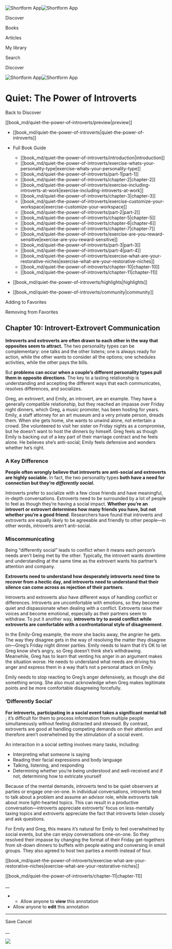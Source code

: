 ![Shortform App](/img/logo.36a2399e.svg)![Shortform App](/img/logo-dark.70c1b072.svg)

Discover

Books

Articles

My library

Search

Discover

![Shortform App](/img/logo.36a2399e.svg)![Shortform App](/img/logo-dark.70c1b072.svg)

# Quiet: The Power of Introverts

Back to Discover

[[book_md/quiet-the-power-of-introverts/preview|preview]]

  * [[book_md/quiet-the-power-of-introverts|quiet-the-power-of-introverts]]
  * Full Book Guide

    * [[book_md/quiet-the-power-of-introverts/introduction|introduction]]
    * [[book_md/quiet-the-power-of-introverts/exercise-whats-your-personality-type|exercise-whats-your-personality-type]]
    * [[book_md/quiet-the-power-of-introverts/part-1|part-1]]
    * [[book_md/quiet-the-power-of-introverts/chapter-2|chapter-2]]
    * [[book_md/quiet-the-power-of-introverts/exercise-including-introverts-at-work|exercise-including-introverts-at-work]]
    * [[book_md/quiet-the-power-of-introverts/chapter-3|chapter-3]]
    * [[book_md/quiet-the-power-of-introverts/exercise-customize-your-workspace|exercise-customize-your-workspace]]
    * [[book_md/quiet-the-power-of-introverts/part-2|part-2]]
    * [[book_md/quiet-the-power-of-introverts/chapter-5|chapter-5]]
    * [[book_md/quiet-the-power-of-introverts/chapter-6|chapter-6]]
    * [[book_md/quiet-the-power-of-introverts/chapter-7|chapter-7]]
    * [[book_md/quiet-the-power-of-introverts/exercise-are-you-reward-sensitive|exercise-are-you-reward-sensitive]]
    * [[book_md/quiet-the-power-of-introverts/part-3|part-3]]
    * [[book_md/quiet-the-power-of-introverts/part-4|part-4]]
    * [[book_md/quiet-the-power-of-introverts/exercise-what-are-your-restorative-niches|exercise-what-are-your-restorative-niches]]
    * [[book_md/quiet-the-power-of-introverts/chapter-10|chapter-10]]
    * [[book_md/quiet-the-power-of-introverts/chapter-11|chapter-11]]
  * [[book_md/quiet-the-power-of-introverts/highlights|highlights]]
  * [[book_md/quiet-the-power-of-introverts/community|community]]



Adding to Favorites 

Removing from Favorites 

## Chapter 10: Introvert-Extrovert Communication

**Introverts and extroverts are often drawn to each other in the way that opposites seem to attract.** The two personality types can be complementary: one talks and the other listens; one is always ready for action, while the other wants to consider all the options; one schedules activities, while the other pays the bills.

But **problems can occur when a couple’s different personality types pull them in opposite directions**. The key to a lasting relationship is understanding and accepting the different ways that each communicates, resolves differences, and socializes.

Greg, an extrovert, and Emily, an introvert, are an example. They have a generally compatible relationship, but they reached an impasse over Friday night dinners, which Greg, a music promoter, has been hosting for years. Emily, a staff attorney for an art museum and a very private person, dreads them. When she gets home, she wants to unwind alone, not entertain a crowd. She volunteered to visit her sister on Friday nights as a compromise, but he doesn’t want to host the dinners by himself. Greg feels as though Emily is backing out of a key part of their marriage contract and he feels alone. He believes she’s anti-social; Emily feels defensive and wonders whether he’s right.

### A Key Difference

**People often wrongly believe that introverts are anti-social and extroverts are highly sociable.** In fact, the two personality types **both have a need for connection but they’re _differently social_.**

Introverts prefer to socialize with a few close friends and have meaningful, in-depth conversations. Extroverts need to be surrounded by a lot of people to feel as though they’re having a social impact. **Whether you’re an introvert or extrovert determines how many friends you have, but not whether you’re a good friend**. Researchers have found that introverts and extroverts are equally likely to be agreeable and friendly to other people—in other words, introverts aren’t anti-social.

### Miscommunicating

Being “differently social” leads to conflict when it means each person’s needs aren’t being met by the other. Typically, the introvert wants downtime and understanding at the same time as the extrovert wants his partner’s attention and company.

**Extroverts need to understand how desperately introverts need time to recover from a hectic day, and introverts need to understand that their silence can come across as rejection of their partners**.

Introverts and extroverts also have different ways of handling conflict or differences. Introverts are uncomfortable with emotions, so they become quiet and dispassionate when dealing with a conflict. Extroverts raise their voices and become emotional, especially as their partners seem to withdraw. To put it another way, **introverts try to avoid conflict while extroverts are comfortable with a confrontational style of disagreement**.

In the Emily-Greg example, the more she backs away, the angrier he gets. The way they disagree gets in the way of resolving the matter they disagree on—Greg’s Friday night dinner parties. Emily needs to learn that it’s OK to let Greg know she’s angry, so Greg doesn’t think she’s withdrawing. Meanwhile, Greg has to learn that venting his anger in an argument makes the situation worse. He needs to understand what needs are driving his anger and express them in a way that’s not a personal attack on Emily.

Emily needs to stop reacting to Greg’s anger defensively, as though she did something wrong. She also must acknowledge when Greg makes legitimate points and be more comfortable disagreeing forcefully.

### ‘Differently Social’

**For introverts, participating in a social event takes a significant mental toll** ; it’s difficult for them to process information from multiple people simultaneously without feeling distracted and stressed. By contrast, extroverts are good at handling competing demands on their attention and therefore aren’t overwhelmed by the stimulation of a social event.

An interaction in a social setting involves many tasks, including:

  * Interpreting what someone is saying
  * Reading their facial expressions and body language
  * Talking, listening, and responding
  * Determining whether you’re being understood and well-received and if not, determining how to extricate yourself



Because of the mental demands, introverts tend to be quiet observers at parties or engage one-on-one. In individual conversations, introverts tend to talk about a problem and assume an advisor role, while extroverts talk about more light-hearted topics. This can result in a productive conversation—introverts appreciate extroverts’ focus on less-mentally taxing topics and extroverts appreciate the fact that introverts listen closely and ask questions.

For Emily and Greg, this means it’s natural for Emily to feel overwhelmed by social events, but she can enjoy conversations one-on-one. So they resolved their impasse by changing the format of their Friday get-togethers from sit-down dinners to buffets with people eating and conversing in small groups. They also agreed to host two parties a month instead of four.

[[book_md/quiet-the-power-of-introverts/exercise-what-are-your-restorative-niches|exercise-what-are-your-restorative-niches]]

[[book_md/quiet-the-power-of-introverts/chapter-11|chapter-11]]

__

  *   * Allow anyone to **view** this annotation
  * Allow anyone to **edit** this annotation



* * *

Save Cancel

__




![](https://bat.bing.com/action/0?ti=56018282&Ver=2&mid=b137c53e-f51b-4963-8ee6-749de5cd6230&sid=f30c5e70639211ee87d33f0876d93783&vid=f30c9700639211eeb3a75d830392c94f&vids=0&msclkid=N&pi=0&lg=en-US&sw=800&sh=600&sc=24&nwd=1&tl=Shortform%20%7C%20Quiet%3A%20The%20Power%20of%20Introverts&p=https%3A%2F%2Fwww.shortform.com%2Fapp%2Fbook%2Fquiet-the-power-of-introverts%2Fchapter-10&r=&lt=448&evt=pageLoad&sv=1&rn=293054)
